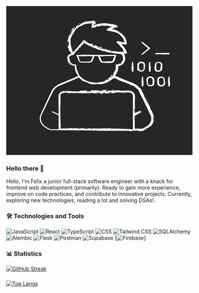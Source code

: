 <img src="./avatar.jpg" alt="normal avatar" width="500" height="400">

### Hello there 👋

Hello, I'm Felix a junior full-stack software engineer with a knack for frontend web development (primarily). Ready to gain more experience, improve on code practices, and contribute to innovative projects. Currently, exploring new technologies, reading a lot and solving DSAs!. 

### 🛠️ Technologies and Tools

![JavaScript](https://img.shields.io/badge/JavaScript-F7DF1E?style=flat-square&logo=javascript&logoColor=black)
![React](https://img.shields.io/badge/React-61DAFB?style=flat-square&logo=react&logoColor=white)
![TypeScript](https://badges.frapsoft.com/typescript/love/typescript.png?v=101)
![CSS](https://img.shields.io/badge/CSS-1572B6?style=flat-square&logo=css3&logoColor=white)
![Tailwind CSS](https://img.shields.io/badge/Tailwind%20CSS-38B2AC?style=flat-square&logo=tailwind-css&logoColor=white)
![SQLAlchemy](https://img.shields.io/badge/SQLAlchemy-306998?style=flat-square&logo=sqlalchemy&logoColor=white)
![Alembic](https://img.shields.io/badge/Alembic-4EAF57?style=flat-square&logo=alembic&logoColor=white)
![Flask](https://img.shields.io/badge/Flask-000000?style=flat-square&logo=flask&logoColor=white)
![Postman](https://img.shields.io/badge/Postman-View%20Collection-blue?logo=postman)
![Supabase](https://shields.io/badge/supabase-black?logo=supabase&style=for-the-badge)
[![Firebase](https://img.shields.io/badge/Firebase-v9.0.0-yellow)]

### 📊 Statistics

[![GitHub Streak](http://github-readme-streak-stats.herokuapp.com?user=felix-okeyo&theme=dark&background=000000)](https://git.io/streak-stats)

### 
[![Top Langs](https://github-readme-stats.vercel.app/api/top-langs/?username=felix-okeyo&layout=compact&theme=vision-friendly-dark)](https://github.com/anuraghazra/github-readme-stats)
